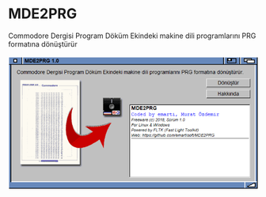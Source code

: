 # MDE2PRG
Commodore Dergisi Program Döküm Ekindeki makine dili programlarını PRG formatına dönüştürür
<br><br>
![main](https://github.com/emartisoft/MDE2PRG/blob/master/screenshot/mde2prg.png?raw=true)
